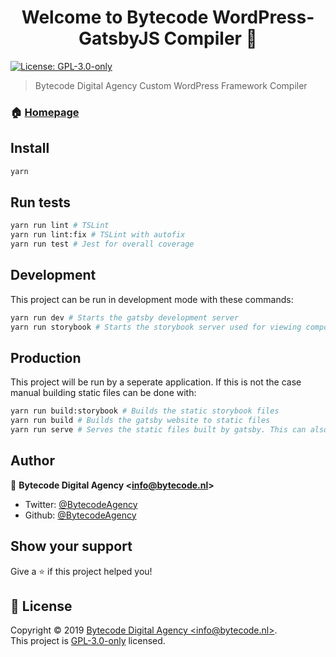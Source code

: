<h1 align="center">Welcome to Bytecode WordPress-GatsbyJS Compiler 👋</h1>
<p>
    <a href="https://www.gnu.org/licenses/gpl-3.0.en.html">
        <img alt="License: GPL-3.0-only" src="https://img.shields.io/badge/license-GPL--3.0--only-red.svg" target="_blank" />
    </a>
</p>

> Bytecode Digital Agency Custom WordPress Framework Compiler

### 🏠 [Homepage](https://bytecode.nl)

## Install

```sh
yarn
```

## Run tests

```sh
yarn run lint # TSLint
yarn run lint:fix # TSLint with autofix
yarn run test # Jest for overall coverage
```

## Development

This project can be run in development mode with these commands:
```sh
yarn run dev # Starts the gatsby development server
yarn run storybook # Starts the storybook server used for viewing components
```

## Production

This project will be run by a seperate application. If this is not the case manual building static files can be done with:
```sh
yarn run build:storybook # Builds the static storybook files
yarn run build # Builds the gatsby website to static files
yarn run serve # Serves the static files built by gatsby. This can also be done by an other static file serving server.
```

## Author

👤 **Bytecode Digital Agency &lt;info@bytecode.nl&gt;**

* Twitter: [@BytecodeAgency](https://twitter.com/BytecodeAgency)
* Github: [@BytecodeAgency](https://github.com/BytecodeAgency)

## Show your support

Give a ⭐️ if this project helped you!

## 📝 License

Copyright © 2019 [Bytecode Digital Agency &lt;info@bytecode.nl&gt;](https://github.com/BytecodeAgency).<br />
This project is [GPL-3.0-only](https://www.gnu.org/licenses/gpl-3.0.en.html) licensed.
